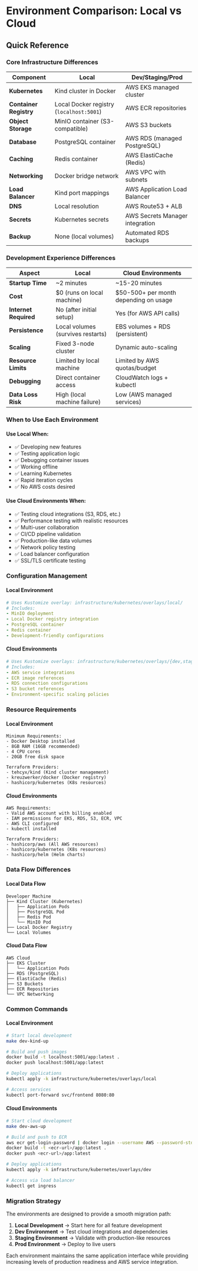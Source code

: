 # Environment Comparison: Local vs Cloud

## Quick Reference

### Core Infrastructure Differences

| Component | Local | Dev/Staging/Prod |
|-----------|-------|------------------|
| **Kubernetes** | Kind cluster in Docker | AWS EKS managed cluster |
| **Container Registry** | Local Docker registry (`localhost:5001`) | AWS ECR repositories |
| **Object Storage** | MinIO container (S3-compatible) | AWS S3 buckets |
| **Database** | PostgreSQL container | AWS RDS (managed PostgreSQL) |
| **Caching** | Redis container | AWS ElastiCache (Redis) |
| **Networking** | Docker bridge network | AWS VPC with subnets |
| **Load Balancer** | Kind port mappings | AWS Application Load Balancer |
| **DNS** | Local resolution | AWS Route53 + ALB |
| **Secrets** | Kubernetes secrets | AWS Secrets Manager integration |
| **Backup** | None (local volumes) | Automated RDS backups |

### Development Experience Differences

| Aspect | Local | Cloud Environments |
|--------|-------|-------------------|
| **Startup Time** | ~2 minutes | ~15-20 minutes |
| **Cost** | $0 (runs on local machine) | $50-500+ per month depending on usage |
| **Internet Required** | No (after initial setup) | Yes (for AWS API calls) |
| **Persistence** | Local volumes (survives restarts) | EBS volumes + RDS (persistent) |
| **Scaling** | Fixed 3-node cluster | Dynamic auto-scaling |
| **Resource Limits** | Limited by local machine | Limited by AWS quotas/budget |
| **Debugging** | Direct container access | CloudWatch logs + kubectl |
| **Data Loss Risk** | High (local machine failure) | Low (AWS managed services) |

### When to Use Each Environment

#### Use Local When:
- ✅ Developing new features
- ✅ Testing application logic
- ✅ Debugging container issues
- ✅ Working offline
- ✅ Learning Kubernetes
- ✅ Rapid iteration cycles
- ✅ No AWS costs desired

#### Use Cloud Environments When:
- ✅ Testing cloud integrations (S3, RDS, etc.)
- ✅ Performance testing with realistic resources
- ✅ Multi-user collaboration
- ✅ CI/CD pipeline validation
- ✅ Production-like data volumes
- ✅ Network policy testing
- ✅ Load balancer configuration
- ✅ SSL/TLS certificate testing

### Configuration Management

#### Local Environment
```yaml
# Uses Kustomize overlay: infrastructure/kubernetes/overlays/local/
# Includes:
- MinIO deployment
- Local Docker registry integration
- PostgreSQL container
- Redis container
- Development-friendly configurations
```

#### Cloud Environments
```yaml
# Uses Kustomize overlays: infrastructure/kubernetes/overlays/{dev,staging,prod}/
# Includes:
- AWS service integrations
- ECR image references
- RDS connection configurations
- S3 bucket references
- Environment-specific scaling policies
```

### Resource Requirements

#### Local Environment
```
Minimum Requirements:
- Docker Desktop installed
- 8GB RAM (16GB recommended)
- 4 CPU cores
- 20GB free disk space

Terraform Providers:
- tehcyx/kind (Kind cluster management)
- kreuzwerker/docker (Docker registry)
- hashicorp/kubernetes (K8s resources)
```

#### Cloud Environments
```
AWS Requirements:
- Valid AWS account with billing enabled
- IAM permissions for EKS, RDS, S3, ECR, VPC
- AWS CLI configured
- kubectl installed

Terraform Providers:
- hashicorp/aws (All AWS resources)
- hashicorp/kubernetes (K8s resources)
- hashicorp/helm (Helm charts)
```

### Data Flow Differences

#### Local Data Flow
```
Developer Machine
├── Kind Cluster (Kubernetes)
│   ├── Application Pods
│   ├── PostgreSQL Pod
│   ├── Redis Pod
│   └── MinIO Pod
├── Local Docker Registry
└── Local Volumes
```

#### Cloud Data Flow
```
AWS Cloud
├── EKS Cluster
│   └── Application Pods
├── RDS (PostgreSQL)
├── ElastiCache (Redis)
├── S3 Buckets
├── ECR Repositories
└── VPC Networking
```

### Common Commands

#### Local Environment
```bash
# Start local development
make dev-kind-up

# Build and push images
docker build -t localhost:5001/app:latest .
docker push localhost:5001/app:latest

# Deploy applications
kubectl apply -k infrastructure/kubernetes/overlays/local

# Access services
kubectl port-forward svc/frontend 8080:80
```

#### Cloud Environments
```bash
# Start cloud development
make dev-aws-up

# Build and push to ECR
aws ecr get-login-password | docker login --username AWS --password-stdin <ecr-url>
docker build -t <ecr-url>/app:latest .
docker push <ecr-url>/app:latest

# Deploy applications
kubectl apply -k infrastructure/kubernetes/overlays/dev

# Access via load balancer
kubectl get ingress
```

### Migration Strategy

The environments are designed to provide a smooth migration path:

1. **Local Development** → Start here for all feature development
2. **Dev Environment** → Test cloud integrations and dependencies
3. **Staging Environment** → Validate with production-like resources
4. **Prod Environment** → Deploy to live users

Each environment maintains the same application interface while providing increasing levels of production readiness and AWS service integration.